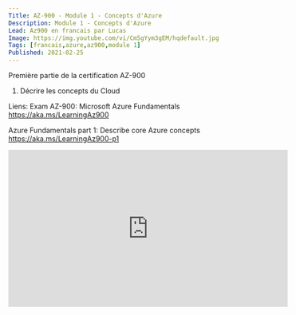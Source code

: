 ```yaml
---
Title: AZ-900 - Module 1 - Concepts d'Azure
Description: Module 1 - Concepts d'Azure
Lead: Az900 en francais par Lucas
Image: https://img.youtube.com/vi/Cm5gYym3gEM/hqdefault.jpg
Tags: [francais,azure,az900,module 1]
Published: 2021-02-25
---
```


Première partie de la certification AZ-900

1. Décrire les concepts du Cloud

Liens:
Exam AZ-900: Microsoft Azure Fundamentals 
https://aka.ms/LearningAz900​

Azure Fundamentals part 1: Describe core Azure concepts https://aka.ms/LearningAz900-p1

<iframe width="560" height="315" src="https://www.youtube.com/embed/Cm5gYym3gEM" frameborder="0" allow="accelerometer; autoplay; clipboard-write; encrypted-media; gyroscope; picture-in-picture" allowfullscreen></iframe>